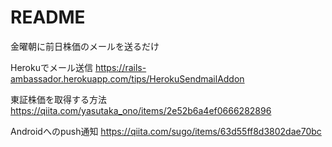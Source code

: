 # README

金曜朝に前日株価のメールを送るだけ

Herokuでメール送信
https://rails-ambassador.herokuapp.com/tips/HerokuSendmailAddon

東証株価を取得する方法
https://qiita.com/yasutaka_ono/items/2e52b6a4ef0666282896

Androidへのpush通知
https://qiita.com/sugo/items/63d55ff8d3802dae70bc
